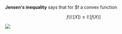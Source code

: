 **Jensen's inequality** says that for $f a convex function

$$
f\left(\mathbb{E}[X]\right) \leqslant \mathbb{E}\left[f(X)\right]
$$

![](https://upload.wikimedia.org/wikipedia/commons/thumb/c/c7/ConvexFunction.svg/400px-ConvexFunction.svg.png)